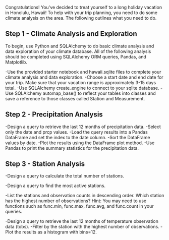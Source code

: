 Congratulations! You've decided to treat yourself to a long holiday vacation in Honolulu, Hawaii! To help with your trip planning, you need to do some climate analysis on the area. The following outlines what you need to do.

## Step 1 - Climate Analysis and Exploration

To begin, use Python and SQLAlchemy to do basic climate analysis and data exploration of your climate database. All of the following analysis should be completed using SQLAlchemy ORM queries, Pandas, and Matplotlib.

-Use the provided starter notebook and hawaii.sqlite files to complete your climate analysis and data exploration.
-Choose a start date and end date for your trip. Make sure that your vacation range is approximately 3-15 days total.
-Use SQLAlchemy create_engine to connect to your sqlite database.
-Use SQLAlchemy automap_base() to reflect your tables into classes and save a reference to those classes called Station and Measurement.

## Step 2 - Precipitation Analysis

-Design a query to retrieve the last 12 months of precipitation data.
-Select only the date and prcp values.
-Load the query results into a Pandas DataFrame and set the index to the date column.
-Sort the DataFrame values by date.
-Plot the results using the DataFrame plot method.
-Use Pandas to print the summary statistics for the precipitation data.

## Step 3 - Station Analysis

-Design a query to calculate the total number of stations.

-Design a query to find the most active stations.

-List the stations and observation counts in descending order.
Which station has the highest number of observations?
Hint: You may need to use functions such as func.min, func.max, func.avg, and func.count in your queries.

-Design a query to retrieve the last 12 months of temperature observation data (tobs).
-Filter by the station with the highest number of observations.
-Plot the results as a histogram with bins=12.
